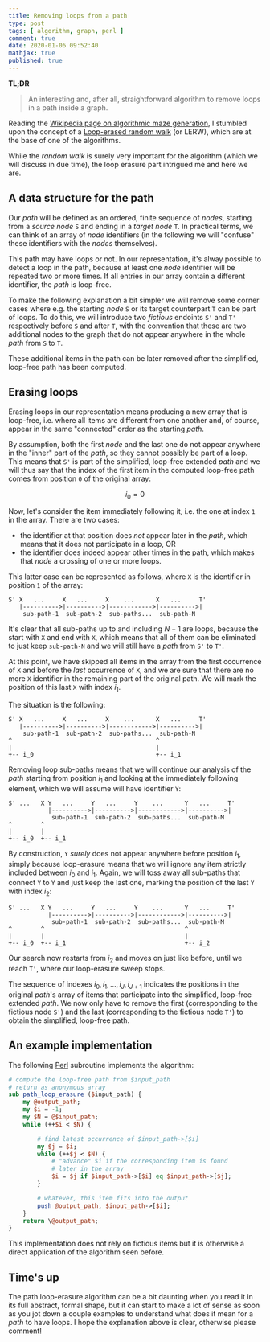 ```yaml
---
title: Removing loops from a path
type: post
tags: [ algorithm, graph, perl ]
comment: true
date: 2020-01-06 09:52:40
mathjax: true
published: true
---
```


**TL;DR**

> An interesting and, after all, straightforward algorithm to remove loops
> in a path inside a graph.

Reading the [Wikipedia page on algorithmic maze
generation][wikipedia-maze], I stumbled upon the concept of a [Loop-erased
random walk][wikipedia-lerw] (or LERW), which are at the base of one of
the algorithms.

While the *random walk* is surely very important for the algorithm (which
we will discuss in due time), the loop erasure part intrigued me and here
we are.

## A data structure for the path

Our *path* will be defined as an ordered, finite sequence of *nodes*,
starting from a *source node* `S` and ending in a *target node* `T`.
In practical terms, we can think of an array of *node* identifiers (in
the following we will "confuse" these identifiers with the *nodes*
themselves).

This path may have loops or not. In our representation, it's alway
possible to detect a loop in the path, because at least one *node*
identifier will be repeated two or more times. If all entries in our array
contain a different identifier, the *path* is loop-free.

To make the following explanation a bit simpler we will remove some corner
cases where e.g. the starting *node* `S` or its target counterpart `T`
can be part of loops. To do this, we will introduce two *fictious*
endoints `S'` and `T'` respectively before `S` and after `T`, with the
convention that these are two additional nodes to the graph that do not
appear anywhere in the whole *path* from `S` to `T`.

These additional items in the path can be later removed after the
simplified, loop-free path has been computed.


## Erasing loops

Erasing loops in our representation means producing a new array that is
loop-free, i.e. where all items are different from one another and, of
course, appear in the same "connected" order as the starting *path*.

By assumption, both the first *node* and the last one do not appear
anywhere in the "inner" part of the *path*, so they cannot possibly be
part of a loop. This means that `S'` is part of the simplified, loop-free
extended *path* and we will thus say that the index of the first item in
the computed loop-free path comes from position `0` of the original array:

$$ i_0 = 0 $$

Now, let's consider the item immediately following it, i.e. the one at
index `1` in the array. There are two cases:

- the identifier at that position does *not* appear later in the *path*,
  which means that it does not participate in a loop, OR
- the identifier does indeed appear other times in the path, which makes
  that *node* a crossing of one or more loops.

This latter case can be represented as follows, where `X` is the
identifier in position `1` of the array:

```
S' X   ...     X   ...     X    ...      X   ...     T'
   |---------->|---------->|------------>|---------->|
    sub-path-1  sub-path-2  sub-paths...  sub-path-N
```

It's clear that all sub-paths up to and including $N-1$ are loops, because
the start with `X` and end with `X`, which means that all of them can be
eliminated to just keep `sub-path-N` and we will still have a *path* from
`S'` to `T'`.

At this point, we have skipped all items in the array from the first
occurrence of `X` and before the *last* occurrence of `X`, and we are sure
that there are no more `X` identifier in the remaining part of the
original path. We will mark the position of this last `X` with index
$i_1$.

The situation is the following:

```
S' X   ...     X   ...     X    ...      X   ...     T'
   |---------->|---------->|------------>|---------->|
    sub-path-1  sub-path-2  sub-paths...  sub-path-N
^                                        ^
|                                        |
+-- i_0                                  +-- i_1
```

Removing loop sub-paths means that we will continue our analysis of the
*path* starting from position $i_1$ and looking at the immediately
following element, which we will assume will have identifier `Y`:

```
S' ...   X Y   ...     Y   ...     Y    ...      Y   ...     T'
           |---------->|---------->|------------>|---------->|
            sub-path-1  sub-path-2  sub-paths...  sub-path-M
^        ^
|        |
+-- i_0  +-- i_1
```

By construction, `Y` *surely* does not appear anywhere before position
$i_1$, simply because loop-erasure means that we will ignore any item
strictly included between $i_0$ and $i_1$. Again, we will toss away all
sub-paths that connect `Y` to `Y` and just keep the last one, marking the
position of the last `Y` with index $i_2$:

```
S' ...   X Y   ...     Y   ...     Y    ...      Y   ...     T'
           |---------->|---------->|------------>|---------->|
            sub-path-1  sub-path-2  sub-paths...  sub-path-M
^        ^                                       ^
|        |                                       |
+-- i_0  +-- i_1                                 +-- i_2
```

Our search now restarts from $i_2$ and moves on just like before, until we
reach `T'`, where our loop-erasure sweep stops.

The sequence of indexes $i_0, i_1, ..., i_J, i_{J+1}$ indicates the
positions in the original *path*'s array of items that participate into
the simplified, loop-free extended *path*. We now only have to remove the
first (corresponding to the fictious node `S'`) and the last
(corresponding to the fictious node `T'`) to obtain the simplified,
loop-free path.


## An example implementation

The following [Perl][] subroutine implements the algorithm:

```perl
# compute the loop-free path from $input_path
# return as anonymous array
sub path_loop_erasure ($input_path) {
    my @output_path;
    my $i = -1;
    my $N = @$input_path;
    while (++$i < $N) {

        # find latest occurrence of $input_path->[$i]
        my $j = $i;
        while (++$j < $N) {
            # "advance" $i if the corresponding item is found
            # later in the array
            $i = $j if $input_path->[$i] eq $input_path->[$j];
        }

        # whatever, this item fits into the output
        push @output_path, $input_path->[$i];
    }
    return \@output_path;
}
```

This implementation does not rely on fictious items but it is otherwise a
direct application of the algorithm seen before.

## Time's up

The path loop-erasure algorithm can be a bit daunting when you read it in
its full abstract, formal shape, but it can start to make a lot of sense
as soon as you jot down a couple examples to understand what does it mean
for a *path* to have loops. I hope the explanation above is clear,
otherwise please comment!


[wikipedia-maze]: https://en.wikipedia.org/wiki/Maze_generation_algorithm
[wikipedia-lerw]: https://en.wikipedia.org/wiki/Loop-erased_random_walk
[Perl]: https://www.perl.org/
